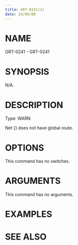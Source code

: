 ```yaml
---
title: GRT-0241(2)
date: 24/09/08
---
```


# NAME

GRT-0241 - GRT-0241

# SYNOPSIS

N/A.

# DESCRIPTION

Type: WARN

Net {} does not have global route.

# OPTIONS

This command has no switches.

# ARGUMENTS

This command has no arguments.

# EXAMPLES

# SEE ALSO
